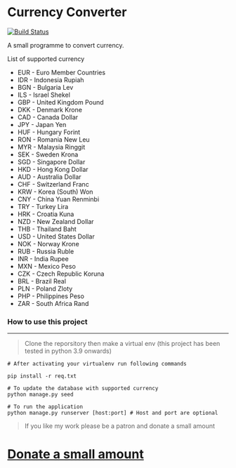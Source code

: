 <!-- Read ME file for Curr Converter -->

# Currency Converter

[![Build Status](https://travis-ci.com/amitsinha4/CurrConverter.svg?branch=master)](https://travis-ci.com/amitsinha4/CurrConverter)

A small programme to convert currency.

List of supported currency

- EUR - Euro Member Countries
- IDR - Indonesia Rupiah
- BGN - Bulgaria Lev
- ILS - Israel Shekel
- GBP - United Kingdom Pound
- DKK - Denmark Krone
- CAD - Canada Dollar
- JPY - Japan Yen
- HUF - Hungary Forint
- RON - Romania New Leu
- MYR - Malaysia Ringgit
- SEK - Sweden Krona
- SGD - Singapore Dollar
- HKD - Hong Kong Dollar
- AUD - Australia Dollar
- CHF - Switzerland Franc
- KRW - Korea (South) Won
- CNY - China Yuan Renminbi
- TRY - Turkey Lira
- HRK - Croatia Kuna
- NZD - New Zealand Dollar
- THB - Thailand Baht
- USD - United States Dollar
- NOK - Norway Krone
- RUB - Russia Ruble
- INR - India Rupee
- MXN - Mexico Peso
- CZK - Czech Republic Koruna
- BRL - Brazil Real
- PLN - Poland Zloty
- PHP - Philippines Peso
- ZAR - South Africa Rand

### How to use this project

---

> Clone the reporsitory then make a virtual env (this project has been tested in python 3.9 onwards)

```
# After activating your virtualenv run following commands

pip install -r req.txt

# To update the database with supported currency
python manage.py seed

# To run the application
python manage.py runserver [host:port] # Host and port are optional

```

> If you like my work please be a patron and donate a small amount

# [Donate a small amount](https://rzp.io/l/OdoSAr4)
